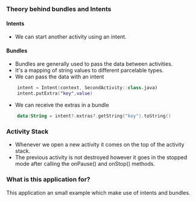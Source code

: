 ### Theory behind bundles and Intents
#### Intents
* We can start another activity using an intent.

#### Bundles
* Bundles are generally used to pass the data between activities.
* It's a mapping of string values to different parcelable types.
* We can pass the data with an intent
```kotlin
    intent = Intent(context, SecondActivity::class.java)
    intent.putExtra("key",value)
```
* We can receive the extras in a bundle
```kotlin
    data:String = intent?.extras?.getString("key").toString()
```

### Activity Stack
* Whenever we open a new activity it comes on the top of the activity stack.
* The previous activity is not destroyed however it goes in the stopped mode after calling the onPause() and onStop() methods.

### What is this application for?
This application an small example which make use of intents and bundles. 